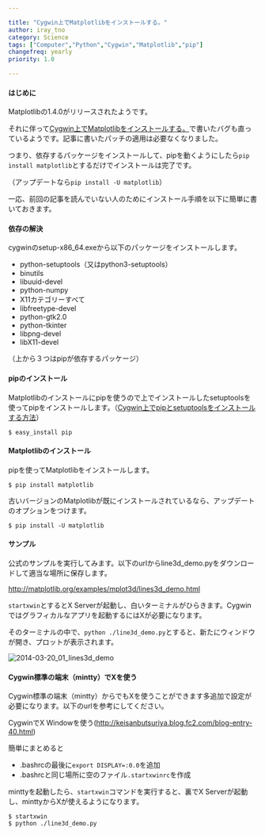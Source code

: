 ```yaml
---

title: "Cygwin上でMatplotlibをインストールする。"
author: iray_tno
category: Science
tags: ["Computer","Python","Cygwin","Matplotlib","pip"]
changefreq: yearly
priority: 1.0

---
```


#### はじめに

Matplotlibの1.4.0がリリースされたようです。

それに伴って[Cygwin上でMatplotlibをインストールする。](/articles/2014-03-20_01_how_to_install_matplotlib_on_cygwin/)で書いたバグも直っているようです。記事に書いたパッチの適用は必要なくなりました。

つまり、依存するパッケージをインストールして、pipを動くようにしたら`pip install matplotlib`とするだけでインストールは完了です。

（アップデートなら`pip install -U matplotlib`）

一応、前回の記事を読んでいない人のためにインストール手順を以下に簡単に書いておきます。

<!-- headline -->

#### 依存の解決

cygwinのsetup-x86_64.exeから以下のパッケージをインストールします。

- python-setuptools（又はpython3-setuptools）
- binutils
- libuuid-devel
- python-numpy
- X11カテゴリーすべて
- libfreetype-devel
- python-gtk2.0
- python-tkinter
- libpng-devel
- libX11-devel

（上から３つはpipが依存するパッケージ）

#### pipのインストール

Matplotlibのインストールにpipを使うので上でインストールしたsetuptoolsを使ってpipをインストールします。（[Cygwin上でpipとsetuptoolsをインストールする方法](/articles/2014-03-04_01_how_to_install_pip_and_setuptools/)）

```plain
$ easy_install pip
```

#### Matplotlibのインストール

pipを使ってMatplotlibをインストールします。

```plain
$ pip install matplotlib
```

古いバージョンのMatplotlibが既にインストールされているなら、アップデートのオプションをつけます。

```plain
$ pip install -U matplotlib
```


#### サンプル

公式のサンプルを実行してみます。以下のurlからline3d_demo.pyをダウンロードして適当な場所に保存します。

http://matplotlib.org/examples/mplot3d/lines3d_demo.html

`startxwin`とするとX Serverが起動し、白いターミナルがひらきます。Cygwinではグラフィカルなアプリを起動するにはXが必要になります。

そのターミナルの中で、`python ./line3d_demo.py`とすると、新たにウィンドウが開き、プロットが表示されます。

![2014-03-20_01_lines3d_demo](/img/articles/2014-03-20_01_lines3d_demo.jpg "2014-03-20_01_lines3d_demo")

#### Cygwin標準の端末（mintty）でXを使う

Cygwin標準の端末（mintty）からでもXを使うことができます多追加で設定が必要になります。以下のurlを参考にしてください。

CygwinでX Windowを使う(http://keisanbutsuriya.blog.fc2.com/blog-entry-40.html)

簡単にまとめると

- .bashrcの最後に`export DISPLAY=:0.0`を追加
- .bashrcと同じ場所に空のファイル`.startxwinrc`を作成

minttyを起動したら、`startxwin`コマンドを実行すると、裏でX Serverが起動し、minttyからXが使えるようになります。

```plain
$ startxwin
$ python ./line3d_demo.py
```
